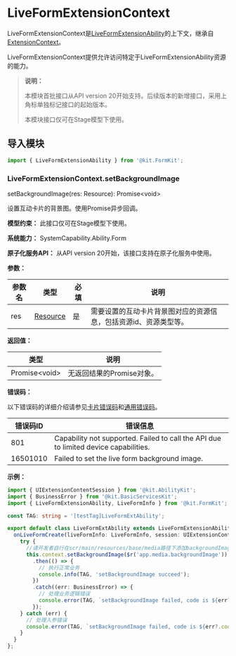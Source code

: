 # LiveFormExtensionContext

LiveFormExtensionContext是[LiveFormExtensionAbility](./js-apis-app-form-LiveFormExtensionAbility.md)的上下文，继承自[ExtensionContext](../apis-ability-kit/js-apis-inner-application-extensionContext.md)。

LiveFormExtensionContext提供允许访问特定于LiveFormExtensionAbility资源的能力。

> **说明：**
>
> 本模块首批接口从API version 20开始支持。后续版本的新增接口，采用上角标单独标记接口的起始版本。
>
> 本模块接口仅可在Stage模型下使用。

## 导入模块
```ts
import { LiveFormExtensionAbility } from '@kit.FormKit';
```
### LiveFormExtensionContext.setBackgroundImage

setBackgroundImage(res: Resource): Promise&lt;void&gt;

设置互动卡片的背景图。使用Promise异步回调。

**模型约束：** 此接口仅可在Stage模型下使用。

**系统能力：** SystemCapability.Ability.Form

**原子化服务API：** 从API version 20开始，该接口支持在原子化服务中使用。

**参数：**

| 参数名 | 类型    | 必填 | 说明                                   |
| ------ | ------ | ---- | ------------------------------------- |
| res | [Resource](../apis-localization-kit/js-apis-resource.md) | 是 | 需要设置的互动卡片背景图对应的资源信息，包括资源id、资源类型等。|

**返回值：**

| 类型          | 说明                               |
| ------------ | ---------------------------------- |
| Promise&lt;void&gt; | 无返回结果的Promise对象。 |

**错误码：**

以下错误码的详细介绍请参见[卡片错误码](errorcode-form.md)和[通用错误码](../errorcode-universal.md)。

| 错误码ID | 错误信息                                                      |
| -------- | ------------------------------------------------------------ |
| 801 | Capability not supported. Failed to call the API due to limited device capabilities. |
| 16501010 | Failed to set the live form background image. |

**示例：**

```ts
import { UIExtensionContentSession } from '@kit.AbilityKit';
import { BusinessError } from '@kit.BasicServicesKit';
import { LiveFormExtensionAbility, LiveFormInfo } from '@kit.FormKit';

const TAG: string = '[testTag]LiveFormExtAbility';

export default class LiveFormExtAbility extends LiveFormExtensionAbility {
  onLiveFormCreate(liveFormInfo: LiveFormInfo, session: UIExtensionContentSession): void {
    try {
      //请开发者自行在scr/main/resources/base/media路径下添加backgroundImage图片，否则运行时会因资源缺失而报错
      this.context.setBackgroundImage($r('app.media.backgroundImage'))
        .then(() => {
          // 执行正常业务
          console.info(TAG, 'setBackgroundImage succeed');
        })
        .catch((err: BusinessError) => {
          // 处理业务逻辑错误
          console.error(TAG, `setBackgroundImage failed, code is ${err?.code}, message is ${err?.message}`);
        });
    } catch (err) {
      // 处理入参错误
      console.error(TAG, `setBackgroundImage failed, code is ${err?.code}, message is ${err?.message}`);
    }
  }
};
```